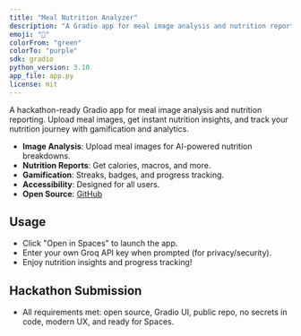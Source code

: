 ```yaml
---
title: "Meal Nutrition Analyzer"
description: "A Gradio app for meal image analysis and nutrition reporting. Upload meal images, get instant nutrition insights, and track your progress!"
emoji: "🥗"
colorFrom: "green"
colorTo: "purple"
sdk: gradio
python_version: 3.10
app_file: app.py
license: mit
---
```


<!-- Updated: 2025-06-03 -->

A hackathon-ready Gradio app for meal image analysis and nutrition reporting. Upload meal images, get instant nutrition insights, and track your nutrition journey with gamification and analytics.

- **Image Analysis**: Upload meal images for AI-powered nutrition breakdowns.
- **Nutrition Reports**: Get calories, macros, and more.
- **Gamification**: Streaks, badges, and progress tracking.
- **Accessibility**: Designed for all users.
- **Open Source**: [GitHub](https://github.com/John2121/food4thought)

## Usage

- Click "Open in Spaces" to launch the app.
- Enter your own Groq API key when prompted (for privacy/security).
- Enjoy nutrition insights and progress tracking!

## Hackathon Submission

- All requirements met: open source, Gradio UI, public repo, no secrets in code, modern UX, and ready for Spaces.
